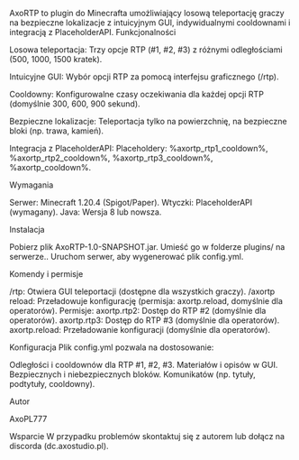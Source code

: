 AxoRTP to plugin do Minecrafta umożliwiający losową teleportację graczy na bezpieczne lokalizacje z intuicyjnym GUI, indywidualnymi cooldownami i integracją z PlaceholderAPI.
Funkcjonalności

Losowa teleportacja: Trzy opcje RTP (#1, #2, #3) z różnymi odległościami (500, 1000, 1500 kratek).

Intuicyjne GUI: Wybór opcji RTP za pomocą interfejsu graficznego (/rtp).

Cooldowny: Konfigurowalne czasy oczekiwania dla każdej opcji RTP (domyślnie 300, 600, 900 sekund).

Bezpieczne lokalizacje: Teleportacja tylko na powierzchnię, na bezpieczne bloki (np. trawa, kamień).

Integracja z PlaceholderAPI: Placeholdery: %axortp_rtp1_cooldown%, %axortp_rtp2_cooldown%, %axortp_rtp3_cooldown%, %axortp_cooldown%.

Wymagania

Serwer: Minecraft 1.20.4 (Spigot/Paper).
Wtyczki: PlaceholderAPI (wymagany).
Java: Wersja 8 lub nowsza.

Instalacja

Pobierz plik AxoRTP-1.0-SNAPSHOT.jar.
Umieść go w folderze plugins/ na serwerze..
Uruchom serwer, aby wygenerować plik config.yml.

Komendy i permisje

/rtp: Otwiera GUI teleportacji (dostępne dla wszystkich graczy).
/axortp reload: Przeładowuje konfigurację (permisja: axortp.reload, domyślnie dla operatorów).
Permisje:
axortp.rtp2: Dostęp do RTP #2 (domyślnie dla operatorów).
axortp.rtp3: Dostęp do RTP #3 (domyślnie dla operatorów).
axortp.reload: Przeładowanie konfiguracji (domyślnie dla operatorów).



Konfiguracja
Plik config.yml pozwala na dostosowanie:

Odległości i cooldownów dla RTP #1, #2, #3.
Materiałów i opisów w GUI.
Bezpiecznych i niebezpiecznych bloków.
Komunikatów (np. tytuły, podtytuły, cooldowny).

Autor

AxoPL777

Wsparcie
W przypadku problemów skontaktuj się z autorem lub dołącz na discorda (dc.axostudio.pl).
